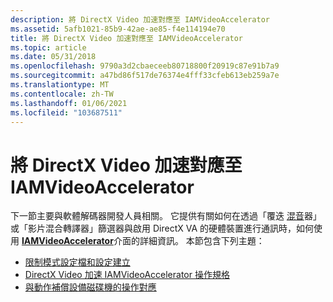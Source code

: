 ```yaml
---
description: 將 DirectX Video 加速對應至 IAMVideoAccelerator
ms.assetid: 5afb1021-85b9-42ae-ae85-f4e114194e70
title: 將 DirectX Video 加速對應至 IAMVideoAccelerator
ms.topic: article
ms.date: 05/31/2018
ms.openlocfilehash: 9790a3d2cbaeceeb80718800f20919c87e91b7a9
ms.sourcegitcommit: a47bd86f517de76374e4fff33cfeb613eb259a7e
ms.translationtype: MT
ms.contentlocale: zh-TW
ms.lasthandoff: 01/06/2021
ms.locfileid: "103687511"
---
```

# <a name="mapping-directx-video-acceleration-to-iamvideoaccelerator"></a>將 DirectX Video 加速對應至 IAMVideoAccelerator

下一節主要與軟體解碼器開發人員相關。 它提供有關如何在透過「覆迭 [混音](overlay-mixer-filter.md)器」或「影片混合轉譯器」篩選器與啟用 DirectX VA 的硬體裝置進行通訊時，如何使用 [**IAMVideoAccelerator**](/previous-versions/windows/desktop/api/videoacc/nn-videoacc-iamvideoaccelerator)介面的詳細資訊。 本節包含下列主題：

-   [限制模式設定檔和設定建立](restricted-mode-profile-and-configuration-establishment.md)
-   [DirectX Video 加速 IAMVideoAccelerator 操作規格](directx-video-acceleration-iamvideoaccelerator-operational-specification.md)
-   [與動作補償設備磁碟機的操作對應](operational-correspondence-with-motion-compensation-device-driver.md)

 

 



